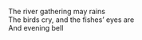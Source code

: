 The river gathering may rains    
The birds cry, and the fishes’ eyes are     
And evening bell    

